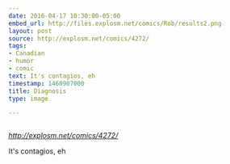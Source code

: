 ```yaml
---
date: 2016-04-17 10:30:00-05:00
embed_url: http://files.explosm.net/comics/Rob/results2.png
layout: post
source: http://explosm.net/comics/4272/
tags:
- Canadian
- humor
- comic
text: It's contagios, eh
timestamp: 1460907000
title: Diagnosis
type: image

---
```

<img src="http://files.explosm.net/comics/Rob/results2.png" alt="" />

<cite>http://explosm.net/comics/4272/</cite>

It's contagios, eh